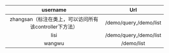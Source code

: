 |                        username                        |          Url           |
| :----------------------------------------------------: | :--------------------: |
| zhangsan（标注在类上，可以访问所有该controller下方法）       | /demo/query,/demo/list |
|                          lisi                          | /demo/query,/demo/list |
|                         wangwu                         |       /demo/list       |

